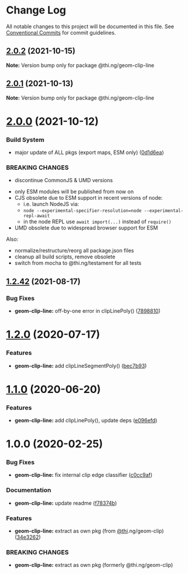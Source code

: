 # Change Log

All notable changes to this project will be documented in this file.
See [Conventional Commits](https://conventionalcommits.org) for commit guidelines.

## [2.0.2](https://github.com/thi-ng/umbrella/compare/@thi.ng/geom-clip-line@2.0.1...@thi.ng/geom-clip-line@2.0.2) (2021-10-15)

**Note:** Version bump only for package @thi.ng/geom-clip-line





## [2.0.1](https://github.com/thi-ng/umbrella/compare/@thi.ng/geom-clip-line@2.0.0...@thi.ng/geom-clip-line@2.0.1) (2021-10-13)

**Note:** Version bump only for package @thi.ng/geom-clip-line





# [2.0.0](https://github.com/thi-ng/umbrella/compare/@thi.ng/geom-clip-line@1.2.45...@thi.ng/geom-clip-line@2.0.0) (2021-10-12)


### Build System

* major update of ALL pkgs (export maps, ESM only) ([0d1d6ea](https://github.com/thi-ng/umbrella/commit/0d1d6ea9fab2a645d6c5f2bf2591459b939c09b6))


### BREAKING CHANGES

* discontinue CommonJS & UMD versions

- only ESM modules will be published from now on
- CJS obsolete due to ESM support in recent versions of node:
  - i.e. launch NodeJS via:
  - `node --experimental-specifier-resolution=node --experimental-repl-await`
  - in the node REPL use `await import(...)` instead of `require()`
- UMD obsolete due to widespread browser support for ESM

Also:
- normalize/restructure/reorg all package.json files
- cleanup all build scripts, remove obsolete
- switch from mocha to @thi.ng/testament for all tests






##  [1.2.42](https://github.com/thi-ng/umbrella/compare/@thi.ng/geom-clip-line@1.2.41...@thi.ng/geom-clip-line@1.2.42) (2021-08-17) 

###  Bug Fixes 

- **geom-clip-line:** off-by-one error in clipLinePoly() ([7898810](https://github.com/thi-ng/umbrella/commit/7898810244a7a4e4cba43c7ec0bedc095e1f4be4)) 

#  [1.2.0](https://github.com/thi-ng/umbrella/compare/@thi.ng/geom-clip-line@1.1.4...@thi.ng/geom-clip-line@1.2.0) (2020-07-17) 

###  Features 

- **geom-clip-line:** add clipLineSegmentPoly() ([bec7b93](https://github.com/thi-ng/umbrella/commit/bec7b93f13450a02ca62995992d1f488d2ff24be)) 

#  [1.1.0](https://github.com/thi-ng/umbrella/compare/@thi.ng/geom-clip-line@1.0.19...@thi.ng/geom-clip-line@1.1.0) (2020-06-20) 

###  Features 

- **geom-clip-line:** add clipLinePoly(), update deps ([e096efd](https://github.com/thi-ng/umbrella/commit/e096efdbe71549a781daa5b154c47e5e0eea33d1)) 

#  1.0.0 (2020-02-25) 

###  Bug Fixes 

- **geom-clip-line:** fix internal clip edge classifier ([c0cc9af](https://github.com/thi-ng/umbrella/commit/c0cc9af93293b3e68e9d5724874039e16bd6835e)) 

###  Documentation 

- **geom-clip-line:** update readme ([f78374b](https://github.com/thi-ng/umbrella/commit/f78374bec7dfe6227faaf699ab51e9a129ade922)) 

###  Features 

- **geom-clip-line:** extract as own pkg (from [@thi](https://github.com/thi).ng/geom-clip) ([34e3262](https://github.com/thi-ng/umbrella/commit/34e3262f8784df44f4adb729110d37513fccdfb3)) 

###  BREAKING CHANGES 

- **geom-clip-line:** extract as own pkg (formerly @thi.ng/geom-clip)
